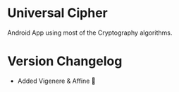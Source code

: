 # Universal Cipher

Android App using most of the Cryptography algorithms.

# Version Changelog

- Added Vigenere & Affine  :poop:
